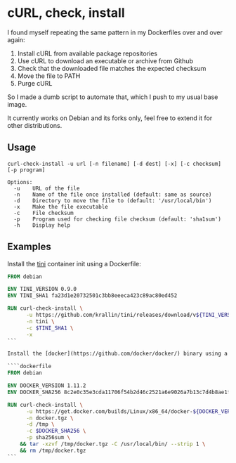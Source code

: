 # cURL, check, install

I found myself repeating the same pattern in my Dockerfiles over and over again:

1. Install cURL from available package repositories
2. Use cURL to download an executable or archive from Github
3. Check that the downloaded file matches the expected checksum
4. Move the file to PATH
5. Purge cURL

So I made a dumb script to automate that, which I push to my usual base image.

It currently works on Debian and its forks only, feel free to extend it for other distributions.

## Usage

```
curl-check-install -u url [-n filename] [-d dest] [-x] [-c checksum] [-p program]

Options:
  -u	URL of the file
  -n	Name of the file once installed (default: same as source)
  -d	Directory to move the file to (default: '/usr/local/bin')
  -x	Make the file executable
  -c	File checksum
  -p	Program used for checking file checksum (default: 'sha1sum')
  -h	Display help
```

## Examples

Install the [tini](https://github.com/krallin/tini/) container init using a Dockerfile:

````dockerfile
FROM debian

ENV TINI_VERSION 0.9.0
ENV TINI_SHA1 fa23d1e20732501c3bb8eeeca423c89ac80ed452

RUN curl-check-install \
      -u https://github.com/krallin/tini/releases/download/v${TINI_VERSION}/tini-static \
      -n tini \
      -c $TINI_SHA1 \
      -x
```

Install the [docker](https://github.com/docker/docker/) binary using a Dockerfile:

````dockerfile
FROM debian

ENV DOCKER_VERSION 1.11.2
ENV DOCKER_SHA256 8c2e0c35e3cda11706f54b2d46c2521a6e9026a7b13c7d4b8ae1f3a706fc55e1

RUN curl-check-install \
      -u https://get.docker.com/builds/Linux/x86_64/docker-${DOCKER_VERSION}.tgz \
      -n docker.tgz \
      -d /tmp \
      -c $DOCKER_SHA256 \
      -p sha256sum \
    && tar -xzvf /tmp/docker.tgz -C /usr/local/bin/ --strip 1 \
    && rm /tmp/docker.tgz
```
